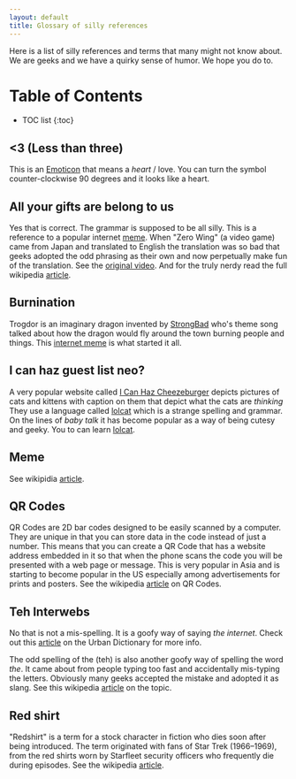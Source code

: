 ```yaml
--- 
layout: default
title: Glossary of silly references
--- 
```

Here is a list of silly references and terms that many might not know about. We
are geeks and we have a quirky sense of humor. We hope you do to.

# Table of Contents
* TOC list
{:toc}

## &lt;3 (Less than three)
This is an [Emoticon][emoticon] that means a _heart_ / love. You can turn the
symbol counter-clockwise 90 degrees and it looks like a heart.

## All your gifts are belong to us
Yes that is correct. The grammar is supposed to be all silly. This is a
reference to a popular internet [meme](#meme). When "Zero Wing" (a video game)
came from Japan and translated to English the translation was so bad that geeks
adopted the odd phrasing as their own and now perpetually make fun of the
translation. See the [original video][allbase]. And for the truly nerdy read
the full wikipedia [article][wikibase].

[allbase]: http://www.youtube.com/watch?v=8fvTxv46ano
[wikibase]: http://en.wikipedia.org/wiki/All_your_base

## Burnination
Trogdor is an imaginary dragon invented by [StrongBad][SBAD] who's theme song
talked about how the dragon would fly around the town burning people and
things. This [internet meme][trogdor] is what started it all.

[SBAD]: http://en.wikipedia.org/wiki/Strong_Bad
[trogdor]: http://www.homestarrunner.com/sbemail58.html

## I can haz guest list neo?
A very popular website called [I Can Haz Cheezeburger](icanhazcheezeburger.com) depicts
pictures of cats and kittens with caption on them that depict what the cats are
_thinking_ They use a language called [lolcat][lolcat] which is a strange
spelling and grammar. On the lines of _baby talk_ it has become popular as a
way of being cutesy and geeky. You to can learn [lolcat](speaklolspeak.com).

[lolcat]: http://en.wikipedia.org/wiki/Lolcat

## Meme
See wikipidia [article](http://en.wikipedia.org/wiki/Meme).

## QR Codes
QR Codes are 2D bar codes designed to be easily scanned by a computer. They are
unique in that you can store data in the code instead of just a number. This
means that you can create a QR Code that has a website address embedded in it so
that when the phone scans the code you will be presented with a web page or
message. This is very popular in Asia and is starting to become popular in the
US especially among advertisements for prints and posters. See the
wikipedia [article][QR] on QR Codes.

[QR]: http://en.wikipedia.org/wiki/QR_code

## Teh Interwebs
No that is not a mis-spelling. It is a goofy way of saying _the internet_.
Check out this [article][interwebs] on the Urban Dictionary for more info.

The odd spelling of the (teh) is also another goofy way of spelling the word
_the_. It came about from people typing too fast and accidentally mis-typing
the letters. Obviously many geeks accepted the mistake and adopted it as slang.
See this wikipedia [article][teh] on the topic.

[interwebs]: www.urbandictionary.com/define.php?term=interwebs
[teh]: http://en.wikipedia.org/wiki/Teh

## Red shirt
"Redshirt" is a term for a stock character in fiction who dies soon after being
introduced. The term originated with fans of Star Trek (1966–1969), from the
red shirts worn by Starfleet security officers who frequently die during
episodes. See the wikipedia [article][redshirt].

[redshirt]: http://en.wikipedia.org/wiki/Redshirt_(character)

[emoticon]: http://en.wikipedia.org/wiki/Emoticon
